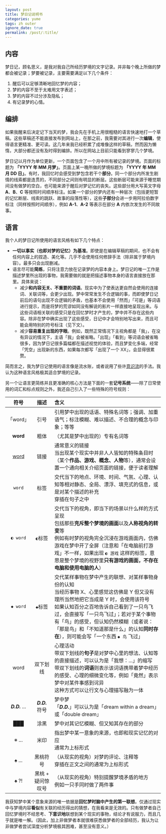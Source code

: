 ```yaml
---
layout: post
title: 梦日记说明书
categories: yume
tags: zh outer
ignore_date: true
permalink: /post/:title/
---
```

## 内容

梦日记，顾名思义，是我对我自己所经历梦境的文字记录。并非每个晚上所做的梦都会被记录；梦要被记录，主要需要满足以下几个条件：

1. 醒后可以足够清晰地回忆梦的内容；
2. 梦的内容不至于太难用文字表述；
3. 梦的内容不过分涉及隐私；
4. 有记录梦的心情。

## 编排

如果我醒来后决定记下当天的梦，我会先在手机上用很粗糙的语言快速地打一个草稿。这些草稿还不能直接发布到网站上，在那之前，我需要对其进行一次**编辑**，使得语言更精准、更可读。这几年来我已经积累了成堆像这样的草稿，然而因为懒惰，大部分都还没有及时得到编排。所以在网站上目前只能看到寥寥几个梦境。

梦日记以月作为单位更新，一个页面包含了一个月中所有被记录的梦境。页面的标题为 **「YYYY 年 MM 月梦」**。页面上某一晚所做的梦境标题为 **「YYYY 年 MM 月 DD 日」**。有时，我回忆时会感受到梦包含若干个**部分**。同一个部分内所发生剧情的线索都是连贯的，不同部分之间则有明显的断层。这些断层可能来源于睡觉期间没有做梦的空白，也可能来源于醒后对梦记忆的丧失。这些部分用大写英文字母 **A**、**B**、**C** 等按照时间顺序标注。如果一个部分的梦内还有一种层次（包括更短暂的记忆断层、线索的跳跃、故事的段落性等），这些**子部分**会进一步用阿拉伯数字标注（同样按照时间顺序），例如 **A-1**、**A-2** 等表示在部分 **A** 内依次发生的不同故事。

## 语言

我个人的梦日记所使用的语言风格有如下几个特点：

- **一切以事实（也即对梦的记忆）为基准**。即使是在编辑草稿的期间，也不会有任何内容上的捏造、美化等。几乎不会使用任何修辞手法（除非属于梦境内容）。最多只会出现删减。
- 语言尽可能**简练**，只将注意力放在记录梦的内容本身上。梦日记的唯一工作是描述梦里所出现的事物，我需要做的就是把描述事物本身的语言直接放在那里。具体来说：
    - 减少**和内容无关、不重要的词语**。现实中为了使表达更自然会使用的连接词、关联词等，会更少出现。梦中常常发生不合逻辑的事，而即使梦日记前后的语句出现不合逻辑的矛盾，也基本不会使用「然而」「可是」等词语进行提示，而是将梦的荒谬如同没有解说的影片一样直接地呈现出来。与这些词语相关联的感受只是在回忆梦时才产生的，梦中并不存在这些内容。除非在梦中确实出现了这些感受，日记中才会特别地写出来，而且可能会用特别的符号标注（见下文）。
    - 减少**容易重复出现的字眼**。例如，既然正常情况下主视角都是「我」，在没有异议的情况下，主语「我」会被省略。「出现」「看到」等词语会被省略很多，因为梦日记很多篇幅都在描述视觉的体验，而且梦变化多端，经常「凭空」出现新的东西，如果每次都写「出现了一个 XX」，会显得很累赘。

简而言之，我为梦日记使用的语言像是流水账，或者说用了些许[意识流](https://zh.wikipedia.org/zh-cn/%E6%84%8F%E8%AF%86%E6%B5%81%E6%96%87%E5%AD%A6)的手法。我认为这种语言风格极其适合梦境的记录。

另一个让语言更简练并且更准确的核心方法是下面的一套**记号系统**——除了日常使用的词汇和标点规则之外，我还自己引入了一些特殊的符号规则：

| 符号 | 描述 | 含义 |
| :---: | :---: | :--- |
| 「word」 | 引号 | 引用梦中出现的话语、特殊名词等；强调、加重语气；标注模糊、难以描述、不合理的概念与印象；等等 |
| **word** | 粗体 | （尤其是梦中出现的）专有名词等 |
| <a href="https://en.wikipedia.org/wiki/Word">word</a> | 链接 | 通常意义的链接<br />当出现某个现实中并非人人皆知的特殊条目时（某个**作品、游戏、概念、人物**等），通常会设置一个通向相关介绍页面的链接，便于读者理解 |
| <code>word</code> | 标签 | 交代当下的地点、环境、时间、气氛、心理、认知等相对静态、全局、漂浮、填充式的信息，或是对某个描述的补充<br />穿插在句子之中 |
| <code>◐&nbsp;word</code> | <code>◐</code>标签 | 交代当下的视角，即当下的场景以什么样的方式呈现<br />包括那些**充斥整个梦境的画面**以及**人称视角的转变**等<br />例如有时梦的视角完全沉浸在游戏画面内，仿佛游戏在梦中开了全屏（注意和「在电脑前打游戏」不一样，如果出现 <code>◐ 游戏</code> 这样的标签，意思是整个梦境的视野里**只有游戏的画面，不存在电脑和使用电脑的人**） |
| <code>◆&nbsp;word</code> | <code>◆</code>标签 | 交代某样事物在梦中产生的联想、对某样事物身份的认知<br />当经历事物 X、心里感觉这仿佛是 Y 但又没有理所当然地把它当成是 Y 时，会使用该符号<br />如果认知百分之百地告诉自己看到了一只鸟飞过，会直接写「一只鸟飞过」；若对于某个事物有「鸟」的感受，但认知仍然模糊（或者说：「那是鸟」和「不知道那是什么」的认知**同时存在**），则可能会写「一个东西 <code>◆&nbsp;鸟</code> 飞过」|
| <du>word</du> | 双下划线 | 心理活动<br />带双下划线的**句子**是对梦中心里的想法、认知等的直接描述，可以认为是「我想：...」的缩写<br />带双下划线的**词语**则表示该词语携带着梦中经历的感受、心理的细微变化等，例如「<du>竟然</du>」表示梦中对某件事感到诧异<br />这种方式可以让行文与心理描写融为一体 |
| <strong><em>D.D.</em></strong> ... | <strong><em>D.D.</em></strong> 符&#8288;号 | 梦中梦<br />「<strong><em>D.D.</em></strong>」可以认为是「dream within a dream」或「double dream」|
| ███ | 涂黑 | 梦中对其记忆模糊、但又知其存在的部分 |
| ※ ... | 米印 | 指出梦中某一意象的来源，也即和现实记忆的对应<br />通常为上标形式
| ♠ ... | 黑桃符号 | （从现实的视角）对梦的评论、注释等<br />穿插在正文之间的通常为上标形式 |
| ♠ ?! | 黑桃 + 疑问惊叹号 | （从现实的视角）特别提醒梦境矛盾的地方<br />例如一只手同时做了两件事 |

我获知梦中某个意象来源的唯一依据是**回忆梦时脑中产生的第一联想**。仅通过现实中与梦境内容**看似**有关联的经历得出的猜想，在我看来是无效的。只有做梦者自己回忆梦境时不经思考、**下意识地**联想到某个现实的事物，结论才有说服力，而且几乎就是唯一解。（因此，加上非做梦者本就很难获悉做梦者的全部经历，我认为让非做梦者尝试深度分析梦境极其困难，甚至没有意义。）


